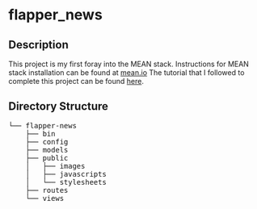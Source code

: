 # flapper_news

## Description
This project is my first foray into the MEAN stack. Instructions for MEAN stack installation can be found at [mean.io](http://mean.io/) The tutorial that I followed to complete this project can be found [here](https://thinkster.io/mean-stack-tutorial/).

## Directory Structure
<pre>
└── flapper-news
    ├── bin
    ├── config
    ├── models
    ├── public
    │   ├── images
    │   ├── javascripts
    │   └── stylesheets
    ├── routes
    └── views
<pre>

